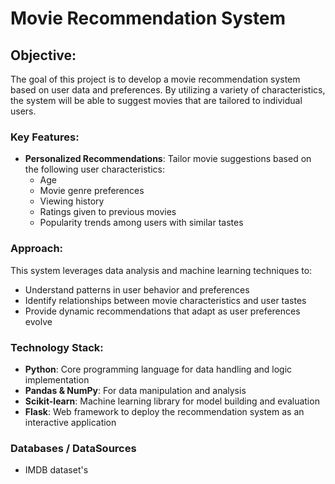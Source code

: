 # Movie Recommendation System

## Objective:
The goal of this project is to develop a movie recommendation system based on user data and preferences. By utilizing a variety of characteristics, the system will be able to suggest movies that are tailored to individual users.

### Key Features:
- **Personalized Recommendations**: Tailor movie suggestions based on the following user characteristics:
    - Age
    - Movie genre preferences
    - Viewing history
    - Ratings given to previous movies
    - Popularity trends among users with similar tastes

### Approach:
This system leverages data analysis and machine learning techniques to:
- Understand patterns in user behavior and preferences
- Identify relationships between movie characteristics and user tastes
- Provide dynamic recommendations that adapt as user preferences evolve

### Technology Stack:
- **Python**: Core programming language for data handling and logic implementation
- **Pandas & NumPy**: For data manipulation and analysis
- **Scikit-learn**: Machine learning library for model building and evaluation
- **Flask**: Web framework to deploy the recommendation system as an interactive application


### Databases / DataSources
- IMDB dataset's